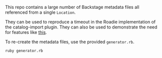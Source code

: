 This repo contains a large number of Backstage metadata files all referenced from a single `Location`.

They can be used to reproduce a timeout in the Roadie implementation of the catalog-import plugin. They can also be used to demonstrate the need for features like [this](https://github.com/backstage/backstage/issues/8165).

To re-create the metadata files, use the provided `generator.rb`.

```bash
ruby generator.rb
```
